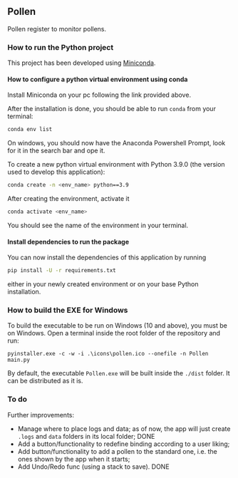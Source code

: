 ## Pollen

Pollen register to monitor pollens.

### How to run the Python project

This project has been developed using [Miniconda](https://docs.conda.io/en/latest/miniconda.html).

#### How to configure a python virtual environment using conda

Install Miniconda on your pc following the link provided above.

After the installation is done, you should be able to run `conda` from your terminal:
```bash
conda env list
```
On windows, you should now have the Anaconda Powershell Prompt, look for it in the search bar and ope it.

To create a new python virtual environment with Python 3.9.0 (the version used to develop this application):
```bash
conda create -n <env_name> python==3.9
```
After creating the environment, activate it
```bash
conda activate <env_name>
```
You should see the name of the environment in your terminal.

#### Install dependencies to run the package

You can now install the dependencies of this application by running
```bash
pip install -U -r requirements.txt
```
either in your newly created environment or on your base Python installation.

### How to build the EXE for Windows

To build the executable to be run on Windows (10 and above), you must be on Windows. Open a terminal inside the root folder of the repository and run:

```
pyinstaller.exe -c -w -i .\icons\pollen.ico --onefile -n Pollen main.py
```

By default, the executable `Pollen.exe` will be built inside the `./dist` folder. It can be distributed as it is.

### To do

Further improvements:
- Manage where to place logs and data; as of now, the app will just create `.logs` and `data` folders in its local folder; DONE
- Add a button/functionality to redefine binding according to a user liking;
- Add button/functionality to add a pollen to the standard one, i.e. the ones shown by the app when it starts;
- Add Undo/Redo func (using a stack to save). DONE
